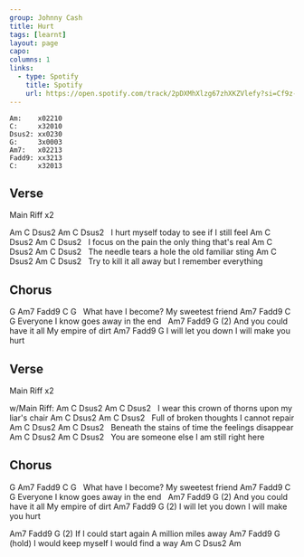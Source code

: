 ```yaml
---
group: Johnny Cash
title: Hurt
tags: [learnt]
layout: page
capo: 
columns: 1
links: 
  - type: Spotify
    title: Spotify
    url: https://open.spotify.com/track/2pDXMhXlzg67zhXKZVlefy?si=Cf9z-hvOTriBmimKGKc9fg
---
```


```chordpro
Am:    x02210
C:     x32010
Dsus2: xx0230
G:     3x0003
Am7:   x02213
Fadd9: xx3213
C:     x32013
```

## Verse

Main Riff x2

Am     C        Dsus2       Am       C       Dsus2
&nbsp;     I hurt myself today          to see if     I still feel
Am    C        Dsus2         Am         C      Dsus2
&nbsp;     I focus    on the pain         the only thing that's real
Am         C        Dsus2       Am         C       Dsus2
&nbsp;     The needle tears a hole         the old familiar sting
Am            C       Dsus2      Am            C           Dsus2
&nbsp;     Try to kill it all away            but I remember everything

## Chorus

G   Am7                      Fadd9  C                        G
&nbsp;   What have I become?             My sweetest friend
Am7              Fadd9        C             G
Everyone I know   goes away in the end
&nbsp;      Am7                   Fadd9   G (2)
And you could have it all        My empire of dirt
Am7              Fadd9        G
I will let you down            I will make you hurt

## Verse

Main Riff x2

w/Main Riff:
Am     C          Dsus2       Am    C       Dsus2
&nbsp;   I wear this crown of thorns   upon my liar's chair
Am    C        Dsus2        Am        C       Dsus2
&nbsp;      Full of broken thoughts   I cannot repair
Am      C             Dsus2     Am          C         Dsus2
&nbsp;   Beneath the stains of time       the feelings disappear
Am     C         Dsus2       Am   C      Dsus2
&nbsp;        You are someone else       I am still right here

## Chorus

G   Am7              Fadd9    C                       G
&nbsp;   What have I become?       My sweetest friend
Am7              Fadd9                 C             G
Everyone I know           goes away in the end
&nbsp;      Am7              Fadd9  G (2)
And you could have it all   My empire of dirt
Am7              Fadd9        G (2)
I will let you down            I will make you hurt

Am7                  Fadd9         G (2)
If I could start again         A million miles away
Am7              Fadd9      G (hold)
I would keep myself        I would find a way
Am     C          Dsus2       Am

